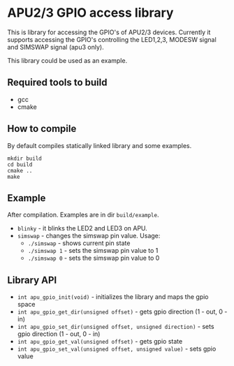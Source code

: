 APU2/3 GPIO access library
==========================

This is library for accessing the GPIO's of APU2/3 devices. Currently it
supports accessing the GPIO's controlling the LED1,2,3, MODESW signal and
SIMSWAP signal (apu3 only).

This library could be used as an example.

Required tools to build
-----------------------

* gcc
* cmake

How to compile
--------------

By default compiles statically linked library and some examples.

```
mkdir build
cd build
cmake ..
make
```

Example
-------

After compilation. Examples are in dir `build/example`.
* `blinky` - it blinks the LED2 and LED3 on APU.
* `simswap` - changes the simswap pin value. Usage:
    * `./simswap`   - shows current pin state
    * `./simswap 1` - sets the simswap pin value to 1
    * `./simswap 0` - sets the simswap pin value to 0

Library API
-----------

* `int apu_gpio_init(void)` - initializes the library and maps the gpio space
* `int apu_gpio_get_dir(unsigned offset)` - gets gpio direction (1 - out, 0 - in)
* `int apu_gpio_set_dir(unsigned offset, unsigned direction)` - sets gpio direction (1 - out, 0 - in)
* `int apu_gpio_get_val(unsigned offset)` - gets gpio state
* `int apu_gpio_set_val(unsigned offset, unsigned value)` - sets gpio value
